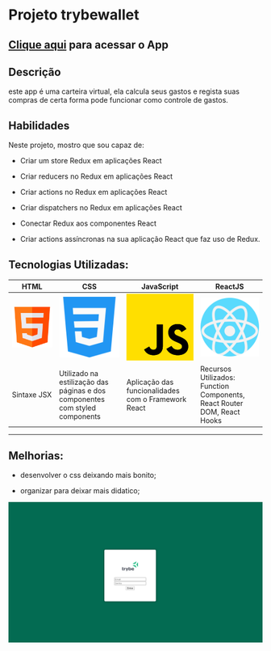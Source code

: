 # Projeto trybewallet

## [Clique aqui](https://trybewallet-steel.vercel.app/) para acessar o App

## Descrição
este app é uma carteira virtual, ela calcula seus gastos e regista suas compras de certa forma pode funcionar como controle de gastos.

## Habilidades
Neste projeto, mostro que sou capaz de:

  * Criar um store Redux em aplicações React

  * Criar reducers no Redux em aplicações React

  * Criar actions no Redux em aplicações React

  * Criar dispatchers no Redux em aplicações React

  * Conectar Redux aos componentes React

  * Criar actions assíncronas na sua aplicação React que faz uso de Redux.

## Tecnologias Utilizadas:
|HTML|CSS|JavaScript|ReactJS|
|-|-|-|-|
|![icon](./public/icons/html.png)|![icon](./public/icons/css-3.png)|![icon](./public//icons/js.png)|![icon](./public/icons/react.png)|
|Sintaxe JSX|Utilizado na estilização das páginas e dos componentes com styled components|Aplicação das funcionalidades com o Framework React|Recursos Utilizados: Function Components, React Router DOM, React Hooks|
___

## Melhorias:

- desenvolver o css deixando mais bonito;

- organizar para deixar mais didatico;

![print](./public/icons/p.png)